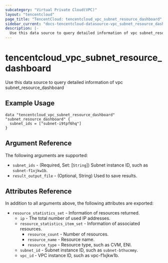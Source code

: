 ```yaml
---
subcategory: "Virtual Private Cloud(VPC)"
layout: "tencentcloud"
page_title: "TencentCloud: tencentcloud_vpc_subnet_resource_dashboard"
sidebar_current: "docs-tencentcloud-datasource-vpc_subnet_resource_dashboard"
description: |-
  Use this data source to query detailed information of vpc subnet_resource_dashboard
---
```


# tencentcloud_vpc_subnet_resource_dashboard

Use this data source to query detailed information of vpc subnet_resource_dashboard

## Example Usage

```hcl
data "tencentcloud_vpc_subnet_resource_dashboard" "subnet_resource_dashboard" {
  subnet_ids = ["subnet-i9tpf6hq"]
}
```

## Argument Reference

The following arguments are supported:

* `subnet_ids` - (Required, Set: [`String`]) Subnet instance ID, such as `subnet-f1xjkw1b`.
* `result_output_file` - (Optional, String) Used to save results.

## Attributes Reference

In addition to all arguments above, the following attributes are exported:

* `resource_statistics_set` - Information of resources returned.
  * `ip` - The total number of used IP addresses.
  * `resource_statistics_item_set` - Information of associated resources.
    * `resource_count` - Number of resources.
    * `resource_name` - Resource name.
    * `resource_type` - Resource type, such as CVM, ENI.
  * `subnet_id` - Subnet instance ID, such as `subnet-bthucmmy`.
  * `vpc_id` - VPC instance ID, such as vpc-f1xjkw1b.



